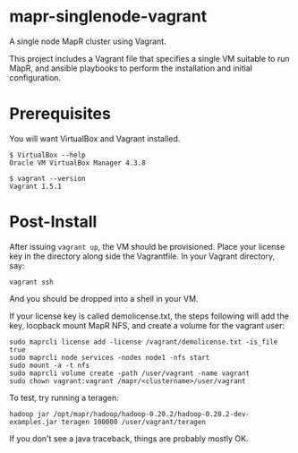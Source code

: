 mapr-singlenode-vagrant
=======================

A single node MapR cluster using Vagrant.

This project includes a Vagrant file that specifies a single VM suitable to run MapR, 
and ansible playbooks to perform the installation and initial configuration.

Prerequisites
==============

You will want VirtualBox and Vagrant installed.

```
$ VirtualBox --help
Oracle VM VirtualBox Manager 4.3.8
```

```
$ vagrant --version
Vagrant 1.5.1
```

Post-Install
============

After issuing `vagrant up`, the VM should be provisioned. Place your license key in the directory along side the Vagrantfile. In your Vagrant directory, say:

`vagrant ssh`

And you should be dropped into a shell in your VM.

If your license key is called demolicense.txt, the steps following will add the key, loopback mount MapR NFS, and create a volume for the vagrant user:

```
sudo maprcli license add -license /vagrant/demolicense.txt -is_file true
sudo maprcli node services -nodes node1 -nfs start
sudo mount -a -t nfs
sudo maprcli volume create -path /user/vagrant -name vagrant 
sudo chown vagrant:vagrant /mapr/<clustername>/user/vagrant
```

To test, try running a teragen:

`
hadoop jar /opt/mapr/hadoop/hadoop-0.20.2/hadoop-0.20.2-dev-examples.jar teragen 100000 /user/vagrant/teragen
`

If you don't see a java traceback, things are probably mostly OK.


